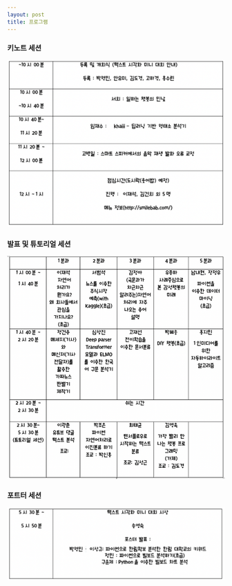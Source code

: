 ```yaml
---
layout: post
title: 프로그램
---
```





### 키노트 세션              

![table1](./assets/k.png)

### 발표 및 튜토리얼 세션                                
![table2](./assets/main.png)     

### 포트터 세션                    
![table3](./assets/p.png)          







